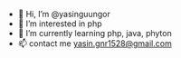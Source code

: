- 👋 Hi, I’m @yasinguungor
- 👀 I’m interested in php
- 🌱 I’m currently learning php, java, phyton
- 📫 contact me yasin.gnr1528@gmail.com 

